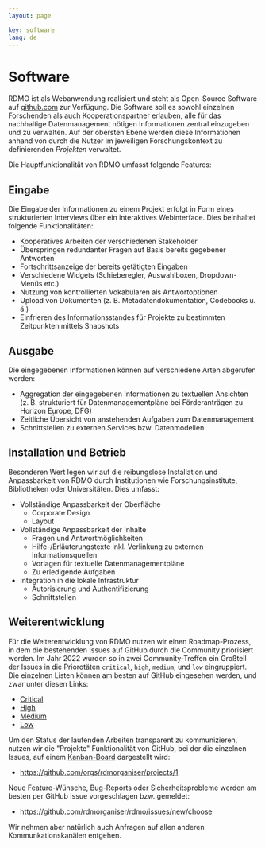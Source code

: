 ```yaml
---
layout: page

key: software
lang: de
---
```


Software
========

RDMO ist als Webanwendung realisiert und steht als Open-Source Software auf [github.com](https://github.com/rdmorganiser) zur Verfügung. Die Software soll es sowohl einzelnen Forschenden als auch Kooperationspartner erlauben, alle für das nachhaltige Datenmanagement nötigen Informationen zentral einzugeben und zu verwalten. Auf der obersten Ebene werden diese Informationen anhand von durch die Nutzer im jeweiligen Forschungskontext zu definierenden *Projekten* verwaltet.

Die Hauptfunktionalität von RDMO umfasst folgende Features:

Eingabe
-------

Die Eingabe der Informationen zu einem Projekt erfolgt in Form eines strukturierten Interviews über ein interaktives Webinterface. Dies beinhaltet folgende Funktionalitäten:

* Kooperatives Arbeiten der verschiedenen Stakeholder
* Überspringen redundanter Fragen auf Basis bereits gegebener Antworten
* Fortschrittsanzeige der bereits getätigten Eingaben
* Verschiedene Widgets (Schieberegler, Auswahlboxen, Dropdown-Menüs etc.)
* Nutzung von kontrollierten Vokabularen als Antwortoptionen
* Upload von Dokumenten (z. B. Metadatendokumentation, Codebooks u. ä.)
* Einfrieren des Informationsstandes für Projekte zu bestimmten Zeitpunkten mittels Snapshots

Ausgabe
-------

Die eingegebenen Informationen können auf verschiedene Arten abgerufen werden:

* Aggregation der eingegebenen Informationen zu textuellen Ansichten (z. B. strukturiert für Datenmanagementpläne bei Förderanträgen zu Horizon Europe, DFG)
* Zeitliche Übersicht von anstehenden Aufgaben zum Datenmanagement
* Schnittstellen zu externen Services bzw. Datenmodellen

Installation und Betrieb
------------------------

Besonderen Wert legen wir auf die reibungslose Installation und Anpassbarkeit von RDMO durch Institutionen wie Forschungsinstitute, Bibliotheken oder Universitäten. Dies umfasst:

* Vollständige Anpassbarkeit der Oberfläche
    * Corporate Design
    * Layout
* Vollständige Anpassbarkeit der Inhalte
    * Fragen und Antwortmöglichkeiten
    * Hilfe-/Erläuterungstexte inkl. Verlinkung zu externen Informationsquellen
    * Vorlagen für textuelle Datenmanagementpläne
    * Zu erledigende Aufgaben
* Integration in die lokale Infrastruktur
    * Autorisierung und Authentifizierung
    * Schnittstellen

Weiterentwicklung
-----------------

Für die Weiterentwicklung von RDMO nutzen wir einen Roadmap-Prozess, in dem die bestehenden Issues auf GitHub durch die Community priorisiert werden. Im Jahr 2022 wurden so in zwei Community-Treffen ein Großteil der Issues in die Priorotäten `critical`, `high`, `medium`, und `low` eingruppiert. Die einzelnen Listen können am besten auf GitHub eingesehen werden, und zwar unter diesen Links:

* [Critical](https://github.com/rdmorganiser/rdmo/issues?q=is%3Aopen+is%3Aissue+label%3A%22priority%3A+critical%22)
* [High](https://github.com/rdmorganiser/rdmo/issues?q=is%3Aopen+is%3Aissue+label%3A%22priority%3A+high%22)
* [Medium](https://github.com/rdmorganiser/rdmo/issues?q=is%3Aopen+is%3Aissue+label%3A%22priority%3A+medium%22)
* [Low](https://github.com/rdmorganiser/rdmo/issues?q=is%3Aopen+is%3Aissue+label%3A%22priority%3A+low%22)

Um den Status der laufenden Arbeiten transparent zu kommunizieren, nutzen wir die "Projekte" Funktionalität von GitHub, bei der die einzelnen Issues, auf einem [Kanban-Board](https://de.wikipedia.org/wiki/Kanban-Board) dargestellt wird:

* <https://github.com/orgs/rdmorganiser/projects/1>

Neue Feature-Wünsche, Bug-Reports oder Sicherheitsprobleme werden am besten per GitHub Issue vorgeschlagen bzw. gemeldet:

* <https://github.com/rdmorganiser/rdmo/issues/new/choose>

Wir nehmen aber natürlich auch Anfragen auf allen anderen Kommunkationskanälen entgehen.

